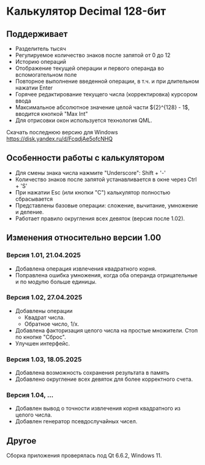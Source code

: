 # Калькулятор Decimal 128-бит

## Поддерживает

 * Разделитель тысяч
 * Регулируемое количество знаков после запятой от 0 до 12
 * Историю операций
 * Отображение текущей операции и первого операнда во вспомогательном поле
 * Повторное выполнение введенной операции, в т.ч. и при длительном нажатии Enter
 * Горячее редактирование текущего числа (корректировка) курсором ввода
 * Максимальное абсолютное значение целой части $\{2}^{128} - 1$, вводится кнопкой "Max Int"
 * Для отрисовки окон используется технология QML.

Скачать последнюю версию для Windows https://disk.yandex.ru/d/FcqdjAe5ofcNHQ

## Особенности работы с калькулятором

 * Для смены знака числа нажмите "Underscore": Shift + '-'
 * Количество знаков после запятой устанавливается в окне через Ctrl + 'S'
 * При нажатии Esc (или кнопки "C") калькулятор полностью сбрасывается
 * Представлены базовые операции: сложение, вычитание, умножение и деление. 
 * Работает правило округления всех девяток (версия после 1.02).

## Изменения относительно версии 1.00

### Версия 1.01, 21.04.2025

 * Добавлена операция извлечения квадратного корня.
 * Поправлена ошибка умножения, когда оба операнда отрицательные и по модулю больше единицы.

### Версия 1.02, 27.04.2025

- Добавлены операции
    - Квадрат числа.
    - Обратное число, 1/x.
- Добавлена факторизация целого числа на простые множители. Стоп по кнопке "Сброс".
- Улучшен интерфейс.

### Версия 1.03, 18.05.2025

* Добавлена возможность сохранения результата в память
* Добавлено округление всех девяток для более корректного счета.

### Версия 1.04, ...

* Добавлен вывод о точности извлечения корня квадратного из целого числа.
* Добавлен генератор псевдослучайных чисел.

## Другое

Сборка приложения проверялась под Qt 6.6.2, Windows 11.
